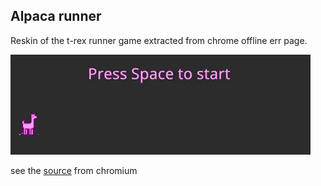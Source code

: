 ## Alpaca runner

Reskin of the t-rex runner game extracted from chrome offline err page.

![](assets/alpaca-runner.gif)

see the [source](https://cs.chromium.org/chromium/src/components/neterror/resources/offline.js?q=t-rex+package:%5Echromium$&dr=C&l=7) from chromium

